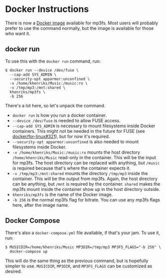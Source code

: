 # Docker Instructions

There is now a [Docker image](https://hub.docker.com/r/khenriks/mp3fs)
available for mp3fs. Most users will probably prefer to use the command
normally, but the image is available for those who want it.

## docker run

To use this with the `docker run` command, run:

``` console
$ docker run --device /dev/fuse \
  --cap-add SYS_ADMIN \
  --security-opt apparmor:unconfined \
  -v /home/khenriks/Music:/music:ro \
  -v /tmp/mp3:/mnt:shared \
  khenriks/mp3fs \
  -b 256
```

There's a lot here, so let's unpack the command.

  - `docker run` is how you run a docker container.
  - `--device /dev/fuse` is needed to allow FUSE access.
  - `--cap-add SYS_ADMIN` is necessary to mount filesystems inside Docker
    containers. This might not be needed in the future for FUSE (see
    [docker/for-linux\#321](https://github.com/docker/for-linux/issues/321)),
    but for now it's required.
  - `--security-opt apparmor:unconfined` is also needed to mount filesystems
    inside Docker.
  - `-v /home/khenriks/Music:/music:ro` mounts the host directory
    `/home/khenriks/Music` read-only in the container. This will be the input
    for mp3fs. The host directory can be replaced with anything, but `/music`
    is required because that's where the container expects it.
  - `-v /tmp/mp3:/mnt:shared` mounts the directory `/tmp/mp3` inside the
    container. This will be the output from mp3fs. Again, the host directory
    can be anything, but `/mnt` is required by the container. `shared` makes
    the mp3fs mount inside the container show up in the host directory outside.
  - `khenriks/mp3fs` is the name of the Docker image.
  - `-b 256` is the normal mp3fs flag for bitrate. You can use any mp3fs flags
    here, after the image name.

## Docker Compose

There's also a `docker-compose.yml` file available, if that's your jam. To use
it, run:

``` console
$ MUSICDIR=/home/khenriks/Music MP3DIR=/tmp/mp3 MP3FS_FLAGS="-b 256" \
  docker-compose up
```

This will do the same thing as the previous command, but is hopefully simpler
to use. `MUSICDIR`, `MP3DIR`, and `MP3FS_FLAGS` can be customized as desired.
